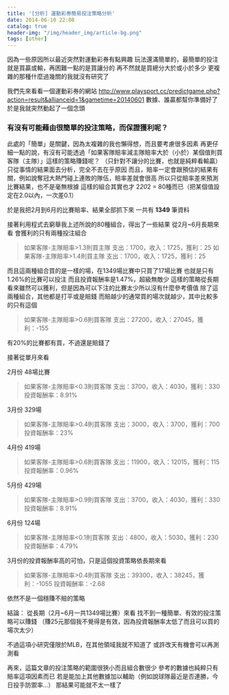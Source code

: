 ```yaml
---
title: '[分析] 運動彩券簡易投注策略分析'
date: 2014-06-10 22:08
catalog: true
header-img: "/img/header_img/article-bg.png"
tags: [other]
---
```

因為一些原因所以最近突然對運動彩券有點興趣
玩法還滿簡單的，最簡單的投注就是買贏或輸，再困難一點的是買讓分的
再不然就是買總分大於或小於多少
更複雜的那種什麼過幾關的我就沒有研究了

我們先來看看一個運動彩券的網站
http://www.playsport.cc/predictgame.php?action=result&allianceid=1&gametime=20140601
數據、誰贏都幫你準備好了
於是我就突然動起了一個念頭

### 有沒有可能藉由很簡單的投注策略，而保證獲利呢？

<!-- more -->

此處的「簡單」是關鍵，因為太複雜的我也懶得想，而且要考慮很多因素
再更仔細一點的說，有沒有可能透過「如果客隊賠率減主隊賠率大於（小於）某個值則買客隊（主隊）」這樣的策略賺錢呢？
（只針對不讓分的比賽，也就是純粹看輸贏）
只從事情的結果面去分析，完全不去在乎原因
而且，賠率一定會跟預估的結果有關，例如說奪冠大熱門碰上連敗的隊伍，賠率差就會很高
所以只從賠率差來預測比賽結果，也不是毫無根據
這樣的組合其實也才 2*20*2 = 80種而已（把某個值設定在2.0以內，一次差0.1）

於是我把2月到6月的比賽賠率、結果全部抓下來
一共有 **1349** 筆資料

接著利用程式去窮舉我上述所說的80種組合，得出了一些結果
從2月~6月長期來看
會獲利的只有兩種投注組合

>如果客隊-主隊賠率>1.3則買主隊
支出：1700，收入：1725，獲利：25
如果客隊-主隊賠率>1.4則買主隊
支出：1700，收入：1725，獲利：25

而且這兩種組合買的是一樣的場，在1349場比賽中只買了17場比賽
也就是只有1.26%的比賽可以投注
而且投資報酬率是1.47%，超級無敵少
這樣的策略從長期看來雖然可以獲利，但是因為可以下注的比賽太少所以沒有什麼參考價值
除了這兩種組合，其他都是打平或是賠錢
而賠越少的通常買的場次就越少，其中比較多的只有這個

>如果客隊-主隊賠率>0.6則買客隊
支出：27200，收入：27045，獲利：-155

有20%的比賽都有買，不過還是賠錢了

接著從單月來看

2月份 48場比賽
>如果客隊-主隊賠率<0.3則買客隊
支出：3700，收入：4030，獲利：330
投資報酬率：8.91%

3月份 329場 
>如果客隊-主隊賠率>0.4則買客隊
支出：3000，收入：3700，獲利：700
投資報酬率：23%

4月份 419場 
>如果客隊-主隊賠率>0.6則買客隊
支出：11900，收入：12015，獲利：115
投資報酬率：0.96%

5月份 429場 
>如果客隊-主隊賠率>0.9則買客隊
支出：3700，收入：4030，獲利：330
投資報酬率：8.91%

6月份 124場
>如果客隊-主隊賠率<0.1則買客隊
支出：4800，收入：5030，獲利：230
投資報酬率：4.79%

3月份的投資報酬率高的可怕，只是這個投資策略依長期來看
>如果客隊-主隊賠率>0.4則買客隊
支出：39300，收入：38245，獲利：-1055
投資報酬率：-2.68

依然不是一個穩賺不賠的策略

結論：
從長期（2月~6月一共1349場比賽）來看
找不到一種簡單、有效的投注策略可以賺錢
（賺25元那個我不覺得是有效，因為投資報酬率太低了而且可以買的場次太少）

不過這項小研究僅限於MLB，在其他領域我就不知道了
或許改天有機會可以再測測看

再來，這篇文章的投注策略的範圍很狹小而且組合數很少
參考的數據也純粹只有賠率這項因素而已
若是能加上其他數據加以輔助（例如說球隊最近是否連勝，今日投手防禦率...）
那結果可能就不太一樣了





